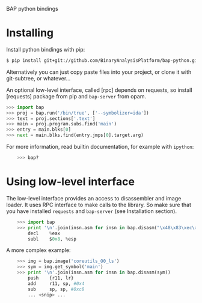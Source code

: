 BAP python bindings

# Installing

Install python bindings with pip:

```bash
$ pip install git+git://github.com/BinaryAnalysisPlatform/bap-python.git
```

Alternatively you can just copy paste files into your project, or clone it
with git-subtree, or whatever...

An optional low-level interface, called [rpc] depends on requests, so
install [requests] package from pip and `bap-server` from opam.

```python
>>> import bap
>>> proj = bap.run('/bin/true', ['--symbolizer=ida'])
>>> text = proj.sections['.text']
>>> main = proj.program.subs.find('main')
>>> entry = main.blks[0]
>>> next = main.blks.find(entry.jmps[0].target.arg)
```

For more information, read builtin documentation, for example with
`ipython`:

```python
    >>> bap?
```


# Using low-level interface

The low-level interface provides an access to disassembler and image
loader. It uses RPC interface to make calls to the library. So make
sure that you have installed `requests` and `bap-server` (see
Installation section).


```python
    >>> import bap
    >>> print '\n'.join(insn.asm for insn in bap.disasm("\x48\x83\xec\x08"))
        decl    %eax
        subl    $0x8, %esp
```

A more complex example:

```python
    >>> img = bap.image('coreutils_O0_ls')
    >>> sym = img.get_symbol('main')
    >>> print '\n'.join(insn.asm for insn in bap.disasm(sym))
        push    {r11, lr}
        add     r11, sp, #0x4
        sub     sp, sp, #0xc8
        ... <snip> ...
```

